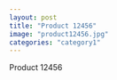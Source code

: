 ```yaml
---
layout: post
title: "Product 12456"
image: "product12456.jpg"
categories: "category1"
---
```

Product 12456
